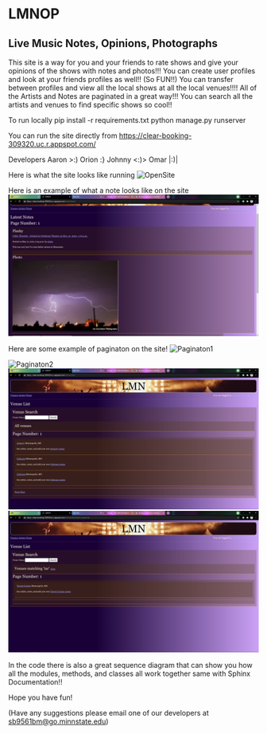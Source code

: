 # LMNOP

## Live Music Notes, Opinions, Photographs



This site is a way for you and your friends to rate shows and give your opinions of the shows with notes and photos!!!
You can create user profiles and look at your friends profiles as well!! (So FUN!!)
You can transfer between profiles and view all the local shows at all the local venues!!!!
All of the Artists and Notes are paginated in a great way!!!
You can search all the artists and venues to find specific shows so cool!!

To run locally 
pip install -r requirements.txt
python manage.py runserver

You can run the site directly from
https://clear-booking-309320.uc.r.appspot.com/


Developers
Aaron >:)
Orion :}
Johnny <:)>
Omar |:)|

Here is what the site looks like running
<img title="OpenSite" alt="OpenSite" src="images/OpenSite.png">

Here is an example of what a note looks like on the site
<img title="ExampleNote" alt="ExampleNote" src="images/ExampleNote.png">

Here are some example of paginaton on the site!
<img title="Paginaton1" alt="Paginaton1" src="images/Paginaton1.png">

<img title="Paginaton2" alt="Paginaton2" src="images/Paginaton2.png">

<img title="Paginaton3" alt="Paginaton3" src="images/Paginaton3.png">

<img title="Paginaton4" alt="Paginaton4" src="images/Paginaton4.png">

In the code there is also a great sequence diagram that can show you how all the modules, methods, and classes all work together same with Sphinx Documentation!!

Hope you have fun! 

(Have any suggestions please email one of our developers at sb9561bm@go.minnstate.edu)




